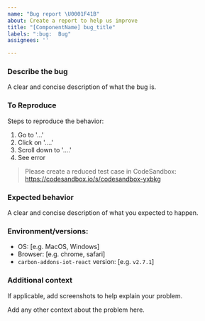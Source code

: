 ```yaml
---
name: "Bug report \U0001F41B"
about: Create a report to help us improve
title: "[ComponentName] bug_title"
labels: ":bug:  Bug"
assignees: ''

---
```


### Describe the bug
A clear and concise description of what the bug is.

### To Reproduce
Steps to reproduce the behavior:
1. Go to '...'
2. Click on '....'
3. Scroll down to '....'
4. See error

> Please create a reduced test case in CodeSandbox:
> https://codesandbox.io/s/codesandbox-yxbkg

### Expected behavior
A clear and concise description of what you expected to happen.

### Environment/versions:
 - OS: [e.g. MacOS, Windows]
 - Browser: [e.g. chrome, safari]
 - `carbon-addons-iot-react` version: [e.g. `v2.7.1`]

### Additional context
If applicable, add screenshots to help explain your problem.

Add any other context about the problem here.
